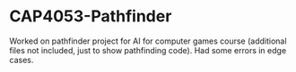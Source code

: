 # CAP4053-Pathfinder

Worked on pathfinder project for AI for computer games course (additional files not included, just to show pathfinding code). Had some errors in edge cases.
